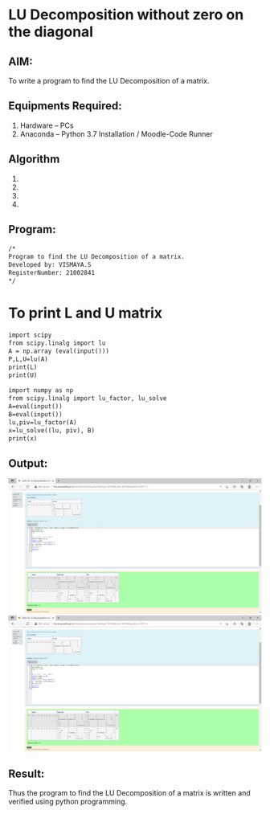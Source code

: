 # LU Decomposition without zero on the diagonal

## AIM:
To write a program to find the LU Decomposition of a matrix.

## Equipments Required:
1. Hardware – PCs
2. Anaconda – Python 3.7 Installation / Moodle-Code Runner

## Algorithm
1. 
2. 
3. 
4. 

## Program:
```
/*
Program to find the LU Decomposition of a matrix.
Developed by: VISMAYA.S
RegisterNumber: 21002841
*/
```
# To print L and U matrix

~~~import numpy as np
import scipy
from scipy.linalg import lu
A = np.array (eval(input()))
P,L,U=lu(A)
print(L)
print(U)
~~~
~~~
import numpy as np
from scipy.linalg import lu_factor, lu_solve
A=eval(input())
B=eval(input())
lu,piv=lu_factor(A)
x=lu_solve((lu, piv), B)
print(x)
~~~

## Output:
![lu decomposition](LU1.png)
![lu decomposition](LU2.png)


## Result:
Thus the program to find the LU Decomposition of a matrix is written and verified using python programming.

